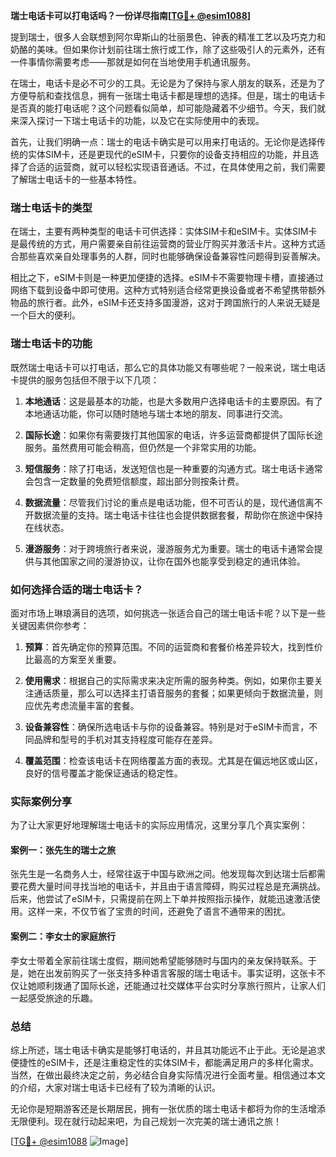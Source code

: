 **瑞士电话卡可以打电话吗？一份详尽指南[[TG💪+ @esim1088](https://t.me/s/esim1088)]**

提到瑞士，很多人会联想到阿尔卑斯山的壮丽景色、钟表的精准工艺以及巧克力和奶酪的美味。但如果你计划前往瑞士旅行或工作，除了这些吸引人的元素外，还有一件事情你需要考虑——那就是如何在当地使用手机通讯服务。

在瑞士，电话卡是必不可少的工具。无论是为了保持与家人朋友的联系，还是为了方便导航和查找信息，拥有一张瑞士电话卡都是理想的选择。但是，瑞士的电话卡是否真的能打电话呢？这个问题看似简单，却可能隐藏着不少细节。今天，我们就来深入探讨一下瑞士电话卡的功能，以及它在实际使用中的表现。

首先，让我们明确一点：瑞士的电话卡确实是可以用来打电话的。无论你是选择传统的实体SIM卡，还是更现代的eSIM卡，只要你的设备支持相应的功能，并且选择了合适的运营商，就可以轻松实现语音通话。不过，在具体使用之前，我们需要了解瑞士电话卡的一些基本特性。

### 瑞士电话卡的类型

在瑞士，主要有两种类型的电话卡可供选择：实体SIM卡和eSIM卡。实体SIM卡是最传统的方式，用户需要亲自前往运营商的营业厅购买并激活卡片。这种方式适合那些喜欢亲自处理事务的人群，同时也能够确保设备兼容性问题得到妥善解决。

相比之下，eSIM卡则是一种更加便捷的选择。eSIM卡不需要物理卡槽，直接通过网络下载到设备中即可使用。这种方式特别适合经常更换设备或者不希望携带额外物品的旅行者。此外，eSIM卡还支持多国漫游，这对于跨国旅行的人来说无疑是一个巨大的便利。

### 瑞士电话卡的功能

既然瑞士电话卡可以打电话，那么它的具体功能又有哪些呢？一般来说，瑞士电话卡提供的服务包括但不限于以下几项：

1. **本地通话**：这是最基本的功能，也是大多数用户选择电话卡的主要原因。有了本地通话功能，你可以随时随地与瑞士本地的朋友、同事进行交流。
   
2. **国际长途**：如果你有需要拨打其他国家的电话，许多运营商都提供了国际长途服务。虽然费用可能会稍高，但仍然是一个非常实用的功能。

3. **短信服务**：除了打电话，发送短信也是一种重要的沟通方式。瑞士电话卡通常会包含一定数量的免费短信额度，超出部分则按条计费。

4. **数据流量**：尽管我们讨论的重点是电话功能，但不可否认的是，现代通信离不开数据流量的支持。瑞士电话卡往往也会提供数据套餐，帮助你在旅途中保持在线状态。

5. **漫游服务**：对于跨境旅行者来说，漫游服务尤为重要。瑞士的电话卡通常会提供与其他国家之间的漫游协议，让你在国外也能享受到稳定的通讯体验。

### 如何选择合适的瑞士电话卡？

面对市场上琳琅满目的选项，如何挑选一张适合自己的瑞士电话卡呢？以下是一些关键因素供你参考：

1. **预算**：首先确定你的预算范围。不同的运营商和套餐价格差异较大，找到性价比最高的方案至关重要。

2. **使用需求**：根据自己的实际需求来决定所需的服务种类。例如，如果你主要关注通话质量，那么可以选择主打语音服务的套餐；如果更倾向于数据流量，则应优先考虑流量丰富的套餐。

3. **设备兼容性**：确保所选电话卡与你的设备兼容。特别是对于eSIM卡而言，不同品牌和型号的手机对其支持程度可能存在差异。

4. **覆盖范围**：检查该电话卡在网络覆盖方面的表现。尤其是在偏远地区或山区，良好的信号覆盖才能保证通话的稳定性。

### 实际案例分享

为了让大家更好地理解瑞士电话卡的实际应用情况，这里分享几个真实案例：

#### 案例一：张先生的瑞士之旅
张先生是一名商务人士，经常往返于中国与欧洲之间。他发现每次到达瑞士后都需要花费大量时间寻找当地的电话卡，并且由于语言障碍，购买过程总是充满挑战。后来，他尝试了eSIM卡，只需提前在网上下单并按照指示操作，就能迅速激活使用。这样一来，不仅节省了宝贵的时间，还避免了语言不通带来的困扰。

#### 案例二：李女士的家庭旅行
李女士带着全家前往瑞士度假，期间她希望能够随时与国内的亲友保持联系。于是，她在出发前购买了一张支持多种语言客服的瑞士电话卡。事实证明，这张卡不仅让她顺利拨通了国际长途，还能通过社交媒体平台实时分享旅行照片，让家人们一起感受旅途的乐趣。

### 总结

综上所述，瑞士电话卡确实是能够打电话的，并且其功能远不止于此。无论是追求便捷性的eSIM卡，还是注重稳定性的实体SIM卡，都能满足用户的多样化需求。当然，在做出最终决定之前，务必结合自身实际情况进行全面考量。相信通过本文的介绍，大家对瑞士电话卡已经有了较为清晰的认识。

无论你是短期游客还是长期居民，拥有一张优质的瑞士电话卡都将为你的生活增添无限便利。现在就行动起来吧，为自己规划一次完美的瑞士通讯之旅！

[[TG💪+ @esim1088](https://t.me/s/esim1088) ![Image](https://i.postimg.cc/4NQfJmqS/Snipaste-2025-05-13-00-14-12.png)]